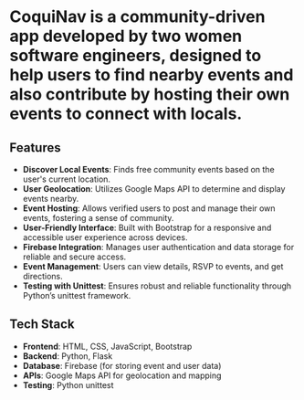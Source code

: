 # CoquiNav is a community-driven app developed by two women software engineers, designed to help users to find nearby events and also contribute by hosting their own events to connect with locals. 

## Features
- **Discover Local Events**: Finds free community events based on the user's current location.
- **User Geolocation**: Utilizes Google Maps API to determine and display events nearby.
- **Event Hosting**: Allows verified users to post and manage their own events, fostering a sense of community.
- **User-Friendly Interface**: Built with Bootstrap for a responsive and accessible user experience across devices.
- **Firebase Integration**: Manages user authentication and data storage for reliable and secure access.
- **Event Management**: Users can view details, RSVP to events, and get directions.
- **Testing with Unittest**: Ensures robust and reliable functionality through Python’s unittest framework.

## Tech Stack
- **Frontend**: HTML, CSS, JavaScript, Bootstrap
- **Backend**: Python, Flask
- **Database**: Firebase (for storing event and user data)
- **APIs**: Google Maps API for geolocation and mapping
- **Testing**: Python unittest

